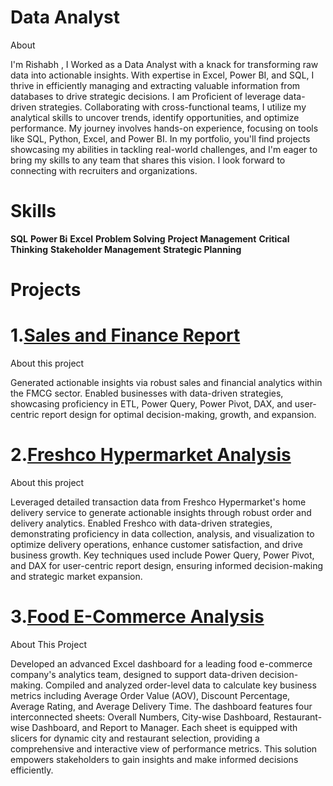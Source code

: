 # Data Analyst 

About

I'm Rishabh , I Worked as a Data Analyst with a knack for transforming raw data into actionable insights. With expertise in Excel, Power BI, and SQL, I thrive in efficiently managing and extracting valuable information from databases to drive strategic decisions. I am Proficient of leverage data-driven strategies. Collaborating with cross-functional teams, I utilize my analytical skills to uncover trends, identify opportunities, and optimize performance. My journey involves hands-on experience, focusing on tools like SQL, Python, Excel, and Power BI. In my portfolio, you'll find projects showcasing my abilities in tackling real-world challenges, and I'm eager to bring my skills to any team that shares this vision. I look forward to connecting with recruiters and organizations.

# Skills

**SQL**  **Power Bi**  **Excel** 
**Problem Solving**  **Project Management** 
**Critical Thinking**  **Stakeholder Management**  **Strategic Planning** 

# Projects

# 1.[Sales and Finance Report](https://github.com/iamrishabh01/Sales_And_Finance_Report)

About this project

Generated actionable insights via robust sales and financial analytics within the FMCG sector. Enabled businesses with data-driven strategies, showcasing proficiency in ETL, Power Query, Power Pivot, DAX, and user-centric report design for optimal decision-making, growth, and expansion.


# 2.[Freshco Hypermarket Analysis](https://github.com/iamrishabh01/-Freshco_Hypermarket_Analysis)

About this project

Leveraged detailed transaction data from Freshco Hypermarket's home delivery service to generate actionable insights through robust order and delivery analytics. Enabled Freshco with data-driven strategies, demonstrating proficiency in data collection, analysis, and visualization to optimize delivery operations, enhance customer satisfaction, and drive business growth. Key techniques used include Power Query, Power Pivot, and DAX for user-centric report design, ensuring informed decision-making and strategic market expansion.

# 3.[Food E-Commerce Analysis](https://github.com/iamrishabh01/food-e-commerce-/tree/main)

About This Project

Developed an advanced Excel dashboard for a leading food e-commerce company's analytics team, designed to support data-driven decision-making. Compiled and analyzed order-level data to calculate key business metrics including Average Order Value (AOV), Discount Percentage, Average Rating, and Average Delivery Time. The dashboard features four interconnected sheets: Overall Numbers, City-wise Dashboard, Restaurant-wise Dashboard, and Report to Manager. Each sheet is equipped with slicers for dynamic city and restaurant selection, providing a comprehensive and interactive view of performance metrics. This solution empowers stakeholders to gain insights and make informed decisions efficiently.
